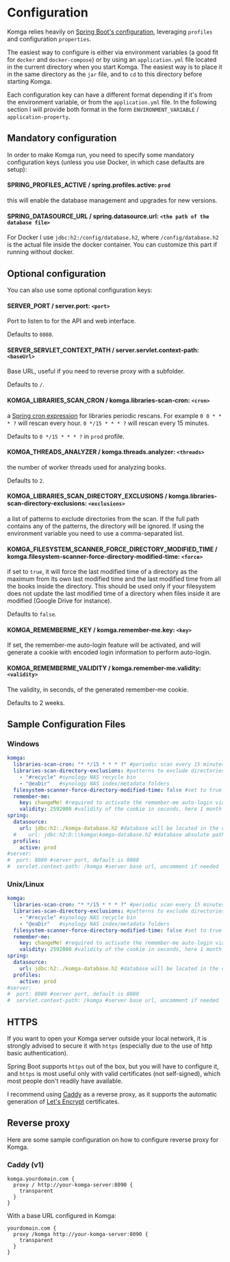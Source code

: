 # Configuration

Komga relies heavily on [Spring Boot's configuration](https://docs.spring.io/spring-boot/docs/current/reference/html/boot-features-external-config.html), leveraging `profiles` and configuration `properties`.

The easiest way to configure is either via environment variables (a good fit for `docker` and `docker-compose`) or by using an `application.yml` file located in the current directory when you start Komga. The easiest way is to place it in the same directory as the `jar` file, and to `cd` to this directory before starting Komga.

Each configuration key can have a different format depending if it's from the environment variable, or from the `application.yml` file. In the following section I will provide both format in the form `ENVIRONMENT_VARIABLE` / `application-property`.

## Mandatory configuration

In order to make Komga run, you need to specify some mandatory configuration keys (unless you use Docker, in which case defaults are setup):

#### SPRING_PROFILES_ACTIVE / spring.profiles.active: `prod`

this will enable the database management and upgrades for new versions.

#### SPRING_DATASOURCE_URL / spring.datasource.url: `<the path of the database file>`

For Docker I use `jdbc:h2:/config/database.h2`, where `/config/database.h2` is the actual file inside the docker container. You can customize this part if running without docker.

## Optional configuration

You can also use some optional configuration keys:

#### SERVER_PORT / server.port: `<port>`

Port to listen to for the API and web interface.

Defaults to `8080`.

#### SERVER_SERVLET_CONTEXT_PATH / server.servlet.context-path: `<baseUrl>`

Base URL, useful if you need to reverse proxy with a subfolder.

Defaults to `/`.

#### KOMGA_LIBRARIES_SCAN_CRON / komga.libraries-scan-cron: `<cron>`

a [Spring cron expression](https://docs.spring.io/spring/docs/current/javadoc-api/org/springframework/scheduling/support/CronSequenceGenerator.html) for libraries periodic rescans.
For example `0 0 * * * ?` will rescan every hour. `0 */15 * * * ?` will rescan every 15 minutes.

Defaults to `0 */15 * * * ?` in `prod` profile.

#### KOMGA_THREADS_ANALYZER / komga.threads.analyzer: `<threads>`

the number of worker threads used for analyzing books.

Defaults to `2`.

#### KOMGA_LIBRARIES_SCAN_DIRECTORY_EXCLUSIONS / komga.libraries-scan-directory-exclusions: `<exclusions>`

a list of patterns to exclude directories from the scan. If the full path contains any of the patterns, the directory will be ignored. If using the environment variable you need to use a comma-separated list.

#### KOMGA_FILESYSTEM_SCANNER_FORCE_DIRECTORY_MODIFIED_TIME / komga.filesystem-scanner-force-directory-modified-time: `<force>`

if set to `true`, it will force the last modified time of a directory as the maximum from its own last modified time and the last modified time from all the books inside the directory. This should be used only if your filesystem does not update the last modified time of a directory when files inside it are modified (Google Drive for instance).

Defaults to `false`.

#### KOMGA_REMEMBERME_KEY / komga.remember-me.key: `<key>`

If set, the remember-me auto-login feature will be activated, and will generate a cookie with encoded login information to perform auto-login.

#### KOMGA_REMEMBERME_VALIDITY / komga.remember-me.validity: `<validity>`

The validity, in seconds, of the generated remember-me cookie.

Defaults to 2 weeks.

## Sample Configuration Files

### Windows

```yaml
komga:
  libraries-scan-cron: "* */15 * * * ?" #periodic scan every 15 minutes
  libraries-scan-directory-exclusions: #patterns to exclude directories from the scan
    - "#recycle" #synology NAS recycle bin
    - "@eaDir"   #synology NAS index/metadata folders
  filesystem-scanner-force-directory-modified-time: false #set to true only if newly added books in existing series are not scanned (ie Google Drive)
  remember-me:
    key: changeMe! #required to activate the remember-me auto-login via cookies
    validity: 2592000 #validity of the cookie in seconds, here 1 month
spring:
  datasource:
    url: jdbc:h2:./komga-database.h2 #database will be located in the current directory
  #    url: jdbc:h2:D:\\komga\komga-database.h2 #database absolute path, uncomment if necessary and comment above line
  profiles:
    active: prod
#server:
#  port: 8080 #server port, default is 8080
#  servlet.context-path: /komga #server base url, uncomment if needed
```

### Unix/Linux

```yaml
komga:
  libraries-scan-cron: "* */15 * * * ?" #periodic scan every 15 minutes
  libraries-scan-directory-exclusions: #patterns to exclude directories from the scan
    - "#recycle" #synology NAS recycle bin
    - "@eaDir"   #synology NAS index/metadata folders
  filesystem-scanner-force-directory-modified-time: false #set to true only if newly added books in existing series are not scanned (ie Google Drive)
  remember-me:
    key: changeMe! #required to activate the remember-me auto-login via cookies
    validity: 2592000 #validity of the cookie in seconds, here 1 month
spring:
  datasource:
    url: jdbc:h2:./komga-database.h2 #database will be located in the current directory
  profiles:
    active: prod
#server:
#  port: 8080 #server port, default is 8080
#  servlet.context-path: /komga #server base url, uncomment if needed
```

## HTTPS

If you want to open your Komga server outside your local network, it is strongly advised to secure it with `https` (especially due to the use of http basic authentication).

Spring Boot supports `https` out of the box, but you will have to configure it, and `https` is most useful only with valid certificates (not self-signed), which most people don't readily have available.

I recommend using [Caddy](https://caddyserver.com/) as a reverse proxy, as it supports the automatic generation of [Let's Encrypt](https://letsencrypt.org/) certificates.

## Reverse proxy

Here are some sample configuration on how to configure reverse proxy for Komga.

### Caddy (v1)

```
komga.yourdomain.com {
  proxy / http://your-komga-server:8090 {
    transparent
  }
}
```

With a base URL configured in Komga:

```
yourdomain.com {
  proxy /komga http://your-komga-server:8090 {
    transparent
  }
}
```